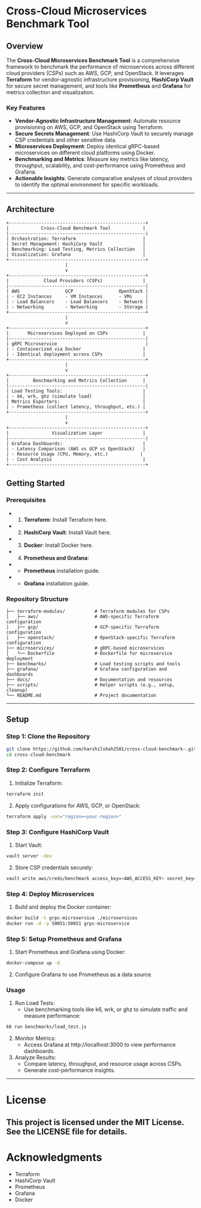 # Cross-Cloud Microservices Benchmark Tool

## Overview

The **Cross-Cloud Microservices Benchmark Tool** is a comprehensive framework to benchmark the performance of microservices across different cloud providers (CSPs) such as AWS, GCP, and OpenStack. It leverages **Terraform** for vendor-agnostic infrastructure provisioning, **HashiCorp Vault** for secure secret management, and tools like **Prometheus** and **Grafana** for metrics collection and visualization.

### Key Features

- **Vendor-Agnostic Infrastructure Management**: Automate resource provisioning on AWS, GCP, and OpenStack using Terraform.
- **Secure Secrets Management**: Use HashiCorp Vault to securely manage CSP credentials and other sensitive data.
- **Microservices Deployment**: Deploy identical gRPC-based microservices on different cloud platforms using Docker.
- **Benchmarking and Metrics**: Measure key metrics like latency, throughput, scalability, and cost-performance using Prometheus and Grafana.
- **Actionable Insights**: Generate comparative analyses of cloud providers to identify the optimal environment for specific workloads.

---

## Architecture

```plaintext
+---------------------------------------------------+
|            Cross-Cloud Benchmark Tool            |
|---------------------------------------------------|
| Orchestration: Terraform                         |
| Secret Management: HashiCorp Vault               |
| Benchmarking: Load Testing, Metrics Collection   |
| Visualization: Grafana                           |
+---------------------------------------------------+
                      |
                      v
+---------------------------------------------------+
|             Cloud Providers (CSPs)               |
|---------------------------------------------------|
| AWS                 GCP                 OpenStack |
| - EC2 Instances     - VM Instances      - VMs     |
| - Load Balancers    - Load Balancers    - Network |
| - Networking        - Networking        - Storage |
+---------------------------------------------------+
                      |
                      v
+---------------------------------------------------+
|       Microservices Deployed on CSPs             |
|---------------------------------------------------|
| gRPC Microservice                                 |
| - Containerized via Docker                       |
| - Identical deployment across CSPs               |
+---------------------------------------------------+
                      |
                      v
+---------------------------------------------------+
|         Benchmarking and Metrics Collection      |
|---------------------------------------------------|
| Load Testing Tools:                              |
| - k6, wrk, ghz (simulate load)                   |
| Metrics Exporters:                               |
| - Prometheus (collect latency, throughput, etc.) |
+---------------------------------------------------+
                      |
                      v
+---------------------------------------------------+
|                Visualization Layer               |
|---------------------------------------------------|
| Grafana Dashboards:                              |
| - Latency Comparison (AWS vs GCP vs OpenStack)   |
| - Resource Usage (CPU, Memory, etc.)            |
| - Cost Analysis                                  |
+---------------------------------------------------+
```
## Getting Started

### Prerequisites
- 1. **Terraform**: Install Terraform here.
- 2. **HashiCorp Vault**: Install Vault here.
- 3. **Docker**: Install Docker here.
- 4. **Prometheus and Grafana**:
-   - **Prometheus** installation guide.
-   - **Grafana** installation guide.

### Repository Structure
```plaintext
├── terraform-modules/           # Terraform modules for CSPs
│   ├── aws/                     # AWS-specific Terraform configuration
│   ├── gcp/                     # GCP-specific Terraform configuration
│   ├── openstack/               # OpenStack-specific Terraform configuration
├── microservices/               # gRPC-based microservices
│   └── Dockerfile               # Dockerfile for microservice deployment
├── benchmarks/                  # Load testing scripts and tools
├── grafana/                     # Grafana configuration and dashboards
├── docs/                        # Documentation and resources
├── scripts/                     # Helper scripts (e.g., setup, cleanup)
└── README.md                    # Project documentation
```
---
## Setup

### Step 1: Clone the Repository
```bash
git clone https://github.com/harshilshah2501/cross-cloud-benchmark-.git
cd cross-cloud-benchmark
```
### Step 2: Configure Terraform
  1. Initialize Terraform:
```bash
terraform init
```
  2. Apply configurations for AWS, GCP, or OpenStack: 
```bash
terraform apply -var="region=<your-region>"
```
### Step 3: Configure HashiCorp Vault
  1. Start Vault:
 ```bash
 vault server -dev
```
  2. Store CSP credentials securely:
```bash
vault write aws/creds/benchmark access_key=<AWS_ACCESS_KEY> secret_key=<AWS_SECRET_KEY>
```
### Step 4: Deploy Microservices
  1. Build and deploy the Docker container:
```bash
docker build -t grpc-microservice ./microservices
docker run -d -p 50051:50051 grpc-microservice
```
### Step 5: Setup Prometheus and Grafana
  1. Start Prometheus and Grafana using Docker:
 ```bash
 docker-compose up -d
```
  2. Configure Grafana to use Prometheus as a data source.

### Usage
  1. Run Load Tests:
     - Use benchmarking tools like k6, wrk, or ghz to simulate traffic and measure performance:
```bash
k6 run benchmarks/load_test.js
```
  2. Monitor Metrics:
     - Access Grafana at http://localhost:3000 to view performance dashboards.
  3. Analyze Results:
     - Compare latency, throughput, and resource usage across CSPs.
     - Generate cost-performance insights.
---
# License
This project is licensed under the MIT License. See the LICENSE file for details.
---
# Acknowledgments
  - Terraform
  - HashiCorp Vault
  - Prometheus
  - Grafana
  - Docker
